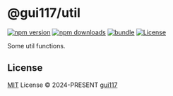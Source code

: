 # @gui117/util

[![npm version][npm-version-src]][npm-version-href]
[![npm downloads][npm-downloads-src]][npm-downloads-href]
[![bundle][bundle-src]][bundle-href]
[![License][license-src]][license-href]

Some util functions.

## License

[MIT](./LICENSE) License © 2024-PRESENT [gui117](https://github.com/gui117)

<!-- Badges -->

[npm-version-src]: https://img.shields.io/npm/v/@gui117/util
[npm-version-href]: https://npmjs.com/package/@gui117/util

[npm-downloads-src]: https://img.shields.io/npm/dm/@gui117/util
[npm-downloads-href]: https://npmjs.com/package/@gui117/util

[bundle-src]: https://img.shields.io/bundlephobia/minzip/@gui117/util
[bundle-href]: https://bundlephobia.com/result?p=@gui117/util

[license-src]: https://img.shields.io/github/license/gui117/util.svg
[license-href]: https://github.com/gui117/@gui117/util/blob/main/LICENSE
